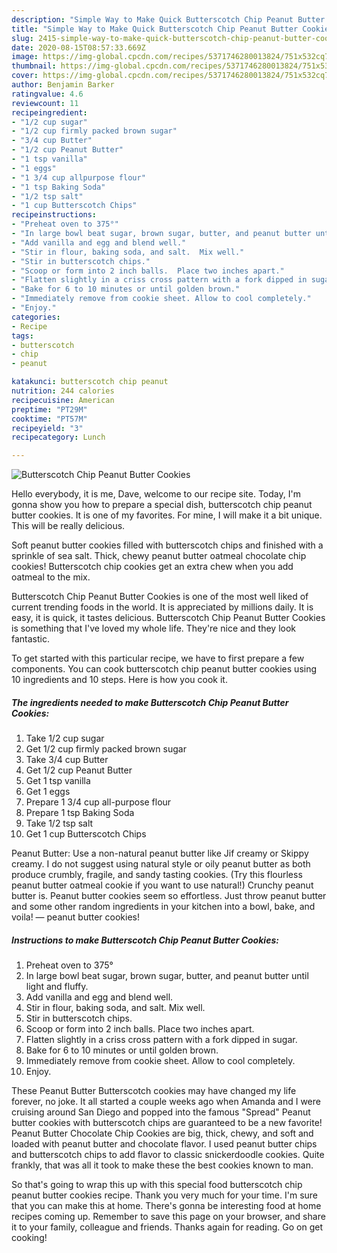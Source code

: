 ```yaml
---
description: "Simple Way to Make Quick Butterscotch Chip Peanut Butter Cookies"
title: "Simple Way to Make Quick Butterscotch Chip Peanut Butter Cookies"
slug: 2415-simple-way-to-make-quick-butterscotch-chip-peanut-butter-cookies
date: 2020-08-15T08:57:33.669Z
image: https://img-global.cpcdn.com/recipes/5371746280013824/751x532cq70/butterscotch-chip-peanut-butter-cookies-recipe-main-photo.jpg
thumbnail: https://img-global.cpcdn.com/recipes/5371746280013824/751x532cq70/butterscotch-chip-peanut-butter-cookies-recipe-main-photo.jpg
cover: https://img-global.cpcdn.com/recipes/5371746280013824/751x532cq70/butterscotch-chip-peanut-butter-cookies-recipe-main-photo.jpg
author: Benjamin Barker
ratingvalue: 4.6
reviewcount: 11
recipeingredient:
- "1/2 cup sugar"
- "1/2 cup firmly packed brown sugar"
- "3/4 cup Butter"
- "1/2 cup Peanut Butter"
- "1 tsp vanilla"
- "1 eggs"
- "1 3/4 cup allpurpose flour"
- "1 tsp Baking Soda"
- "1/2 tsp salt"
- "1 cup Butterscotch Chips"
recipeinstructions:
- "Preheat oven to 375°"
- "In large bowl beat sugar, brown sugar, butter, and peanut butter until light and fluffy."
- "Add vanilla and egg and blend well."
- "Stir in flour, baking soda, and salt.  Mix well."
- "Stir in butterscotch chips."
- "Scoop or form into 2 inch balls.  Place two inches apart."
- "Flatten slightly in a criss cross pattern with a fork dipped in sugar."
- "Bake for 6 to 10 minutes or until golden brown."
- "Immediately remove from cookie sheet. Allow to cool completely."
- "Enjoy."
categories:
- Recipe
tags:
- butterscotch
- chip
- peanut

katakunci: butterscotch chip peanut 
nutrition: 244 calories
recipecuisine: American
preptime: "PT29M"
cooktime: "PT57M"
recipeyield: "3"
recipecategory: Lunch

---
```



![Butterscotch Chip Peanut Butter Cookies](https://img-global.cpcdn.com/recipes/5371746280013824/751x532cq70/butterscotch-chip-peanut-butter-cookies-recipe-main-photo.jpg)

Hello everybody, it is me, Dave, welcome to our recipe site. Today, I'm gonna show you how to prepare a special dish, butterscotch chip peanut butter cookies. It is one of my favorites. For mine, I will make it a bit unique. This will be really delicious.

Soft peanut butter cookies filled with butterscotch chips and finished with a sprinkle of sea salt. Thick, chewy peanut butter oatmeal chocolate chip cookies! Butterscotch chip cookies get an extra chew when you add oatmeal to the mix.

Butterscotch Chip Peanut Butter Cookies is one of the most well liked of current trending foods in the world. It is appreciated by millions daily. It is easy, it is quick, it tastes delicious. Butterscotch Chip Peanut Butter Cookies is something that I've loved my whole life. They're nice and they look fantastic.


To get started with this particular recipe, we have to first prepare a few components. You can cook butterscotch chip peanut butter cookies using 10 ingredients and 10 steps. Here is how you cook it.

<!--inarticleads1-->

##### The ingredients needed to make Butterscotch Chip Peanut Butter Cookies:

1. Take 1/2 cup sugar
1. Get 1/2 cup firmly packed brown sugar
1. Take 3/4 cup Butter
1. Get 1/2 cup Peanut Butter
1. Get 1 tsp vanilla
1. Get 1 eggs
1. Prepare 1 3/4 cup all-purpose flour
1. Prepare 1 tsp Baking Soda
1. Take 1/2 tsp salt
1. Get 1 cup Butterscotch Chips


Peanut Butter: Use a non-natural peanut butter like Jif creamy or Skippy creamy. I do not suggest using natural style or oily peanut butter as both produce crumbly, fragile, and sandy tasting cookies. (Try this flourless peanut butter oatmeal cookie if you want to use natural!) Crunchy peanut butter is. Peanut butter cookies seem so effortless. Just throw peanut butter and some other random ingredients in your kitchen into a bowl, bake, and voila! — peanut butter cookies! 

<!--inarticleads2-->

##### Instructions to make Butterscotch Chip Peanut Butter Cookies:

1. Preheat oven to 375°
1. In large bowl beat sugar, brown sugar, butter, and peanut butter until light and fluffy.
1. Add vanilla and egg and blend well.
1. Stir in flour, baking soda, and salt.  Mix well.
1. Stir in butterscotch chips.
1. Scoop or form into 2 inch balls.  Place two inches apart.
1. Flatten slightly in a criss cross pattern with a fork dipped in sugar.
1. Bake for 6 to 10 minutes or until golden brown.
1. Immediately remove from cookie sheet. Allow to cool completely.
1. Enjoy.


These Peanut Butter Butterscotch cookies may have changed my life forever, no joke. It all started a couple weeks ago when Amanda and I were cruising around San Diego and popped into the famous &#34;Spread&#34; Peanut butter cookies with butterscotch chips are guaranteed to be a new favorite! Peanut Butter Chocolate Chip Cookies are big, thick, chewy, and soft and loaded with peanut butter and chocolate flavor. I used peanut butter chips and butterscotch chips to add flavor to classic snickerdoodle cookies. Quite frankly, that was all it took to make these the best cookies known to man. 

So that's going to wrap this up with this special food butterscotch chip peanut butter cookies recipe. Thank you very much for your time. I'm sure that you can make this at home. There's gonna be interesting food at home recipes coming up. Remember to save this page on your browser, and share it to your family, colleague and friends. Thanks again for reading. Go on get cooking!
